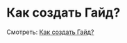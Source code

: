 # Как создать Гайд?
Смотреть: [Как создать Гайд?](https://docs.github.com/en/get-started/writing-on-github/getting-started-with-writing-and-formatting-on-github/basic-writing-and-formatting-syntax)
